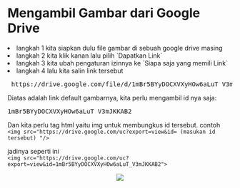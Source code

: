 # Mengambil Gambar dari Google Drive
<li>langkah 1 kita siapkan dulu file gambar di sebuah google drive masing</li>
<li>langkah 2 kita klik kanan lalu pilih `Dapatkan Link` </li>
<li>langkah 3 kita ubah pengaturan izinnya ke `Siapa saja yang memili Link`</li>
<li>langkah 4 lalu kita salin link tersebut</li>
<pre> https://drive.google.com/file/d/1mBr5BYyDOCXVXyHOw6aLuT_V3mJKKAB2/view?usp=sharing</pre>
Diatas adalah link default gambarnya, kita perlu mengambil id nya saja: <pre>1mBr5BYyDOCXVXyHOw6aLuT_V3mJKKAB2</pre>

Dan kita perlu tag html yaitu img untuk membungkus id tersebut.
contoh
<br>
 ```<img src="https://drive.google.com/uc?export=view&id= (masukan id tersebut) "/>```

jadinya seperti ini<br>
```<img src="https://drive.google.com/uc?export=view&id=1mBr5BYyDOCXVXyHOw6aLuT_V3mJKKAB2">```
<div align="center">
 <img src="https://drive.google.com/uc?export=view&id=1mBr5BYyDOCXVXyHOw6aLuT_V3mJKKAB2">
</div>
